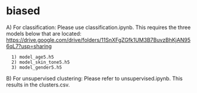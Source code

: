 # biased

A) For classification:
      Please use classification.ipynb.
      This requires the three models below that are located: https://drive.google.com/drive/folders/11SnXFgZGfk1UM3B7BuvzBhKjAN956qL7?usp=sharing

      1) model_age5.h5
      2) model_skin_tone5.h5
      3) model_gender5.h5
      
      

B) For unsupervised clustering:
      Please refer to unsupervised.ipynb.
      This results in the clusters.csv.
      
